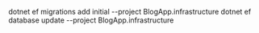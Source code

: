 dotnet ef migrations add initial --project BlogApp.infrastructure
dotnet ef database update --project BlogApp.infrastructure
